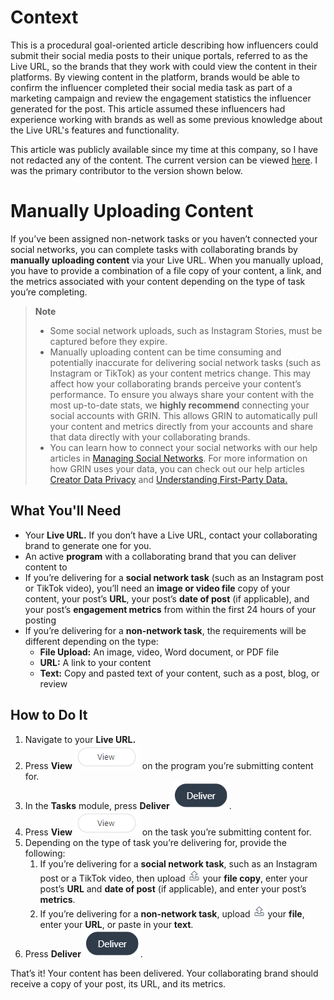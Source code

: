 # Context

This is a procedural goal-oriented article describing how influencers could submit their social media posts to their unique portals, referred to as the Live URL, so the brands that they work with could view the content in their platforms. By viewing content in the platform, brands would be able to confirm the influencer completed their social media task as part of a marketing campaign and review the engagement statistics the influencer generated for the post. This article assumed these influencers had experience working with brands as well as some previous knowledge about the Live URL's features and functionality.

This article was publicly available since my time at this company, so I have not redacted any of the content. The current version can be viewed [here](https://help.grin.co/docs/manually-uploading-content). I was the primary contributor to the version shown below.

# Manually Uploading Content

If you’ve been assigned non-network tasks or you haven’t connected your social networks, you can complete tasks with collaborating brands by **manually uploading content** via your Live URL. When you manually upload, you have to provide a combination of a file copy of your content, a link, and the metrics associated with your content depending on the type of task you’re completing.

> **Note**
>
> * Some social network uploads, such as Instagram Stories, must be captured before they expire.
> * Manually uploading content can be time consuming and potentially inaccurate for delivering social network tasks (such as Instagram or TikTok) as your content metrics change. This may affect how your collaborating brands perceive your content’s performance. To ensure you always share your content with the most up-to-date stats, we **highly recommend** connecting your social accounts with GRIN. This allows GRIN to automatically pull your content and metrics directly from your accounts and share that data directly with your collaborating brands. 
> * You can learn how to connect your social networks with our help articles in [Managing Social Networks](https://help.grin.co/v1/docs/managing-social-networks). For more information on how GRIN uses your data, you can check out our help articles [Creator Data Privacy](https://help.grin.co/v1/docs/creator-data-privacy) and [Understanding First-Party Data.](https://help.grin.co/v1/docs/understanding-first-party-data)

## What You'll Need 

* Your **Live URL.** If you don’t have a Live URL, contact your collaborating brand to generate one for you.
* An active **program** with a collaborating brand that you can deliver content to  
* If you’re delivering for a **social network task** (such as an Instagram post or TikTok video), you’ll need an **image or video file** copy of your content, your post’s **URL**, your post’s **date of post** (if applicable), and your post’s **engagement metrics** from within the first 24 hours of your posting
* If you’re delivering for a **non-network task**, the requirements will be different depending on the type:
  * **File Upload:** An image, video, Word document, or PDF file 
  * **URL:** A link to your content 
  * **Text:** Copy and pasted text of your content, such as a post, blog, or review

## How to Do It 

1. Navigate to your **Live URL.**
2. Press **View** <img src="images/manually-uploading-content-assets/view.png"></img> on the program you’re submitting content for.
3. In the **Tasks** module, press **Deliver** <img src="images/manually-uploading-content-assets/deliver.png"></img>.
4. Press **View** <img src="images/manually-uploading-content-assets/view.png"></img> on the task you’re submitting content for. 
5. Depending on the type of task you’re delivering for, provide the following: 
   1. If you’re delivering for a **social network task**, such as an Instagram post or a TikTok video, then upload <img src="images/manually-uploading-content-assets/upload icon.png"></img> your **file copy**, enter your post’s **URL** and **date of post** (if applicable), and enter your post’s **metrics**.
   2. If you’re delivering for a **non-network task**, upload <img src="images/manually-uploading-content-assets/upload icon.png"></img> your **file**, enter your **URL**, or paste in your **text**.
6. Press **Deliver** <img src="images/manually-uploading-content-assets/deliver.png"></img>.

That’s it! Your content has been delivered. Your collaborating brand should receive a copy of your post, its URL, and its metrics. 
